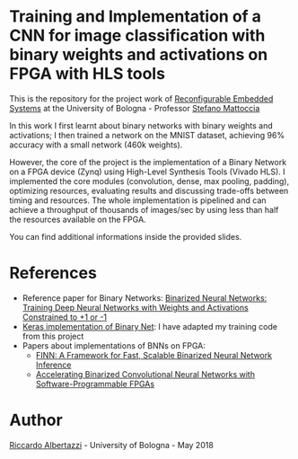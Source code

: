 # Training and Implementation of a CNN for image classification with binary weights and activations on FPGA with HLS tools

This is the repository for the project work of [Reconfigurable Embedded Systems](http://vision.deis.unibo.it/~smatt/Site/Courses.html) at the University of Bologna - Professor [Stefano Mattoccia](http://vision.deis.unibo.it/~smatt/Site/Home.html)

In this work I first learnt about binary networks with binary weights and activations; I then trained a network on the MNIST dataset, achieving 96% accuracy with a small network (460k weights).

However, the core of the project is the implementation of a Binary Network on a FPGA device (Zynq) using High-Level Synthesis Tools (Vivado HLS). I implemented the core modules (convolution, dense, max pooling, padding), optimizing resources, evaluating results and discussing trade-offs between timing and resources. The whole implementation is pipelined and can achieve a throughput of thousands of images/sec by using less than half the resources available on the FPGA.

You can find additional informations inside the provided slides.

# References

* Reference paper for Binary Networks: [Binarized Neural Networks: Training Deep Neural Networks with Weights and Activations Constrained to +1 or -1](https://arxiv.org/abs/1602.02830)
* [Keras implementation of Binary Net](https://github.com/DingKe/nn_playground): I have adapted my training code from this project
* Papers about implementations of BNNs on FPGA:
  * [FINN: A Framework for Fast, Scalable Binarized Neural Network Inference](https://arxiv.org/abs/1612.07119)
  * [Accelerating Binarized Convolutional Neural Networks with Software-Programmable FPGAs](https://dl.acm.org/citation.cfm?id=3021741)
  
# Author

[Riccardo Albertazzi](https://www.linkedin.com/in/riccardo-albertazzi-03b5aa133/) - University of Bologna - May 2018
